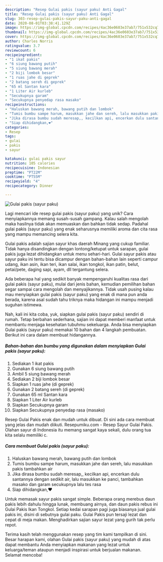 ```yaml
---
description: "Resep Gulai pakis (sayur paku) Anti Gagal"
title: "Resep Gulai pakis (sayur paku) Anti Gagal"
slug: 303-resep-gulai-pakis-sayur-paku-anti-gagal
date: 2020-08-01T03:38:41.129Z
image: https://img-global.cpcdn.com/recipes/4ac36e0603e37ab7/751x532cq70/gulai-pakis-sayur-paku-foto-resep-utama.jpg
thumbnail: https://img-global.cpcdn.com/recipes/4ac36e0603e37ab7/751x532cq70/gulai-pakis-sayur-paku-foto-resep-utama.jpg
cover: https://img-global.cpcdn.com/recipes/4ac36e0603e37ab7/751x532cq70/gulai-pakis-sayur-paku-foto-resep-utama.jpg
author: Charles Norris
ratingvalue: 3.7
reviewcount: 6
recipeingredient:
- "1 ikat pakis"
- "6 siung bawang putih"
- "5 siung bawang merah"
- "2 biji lombok besar"
- "1 ruas jahe di geprek"
- "2 batang sereh di geprek"
- "65 ml Santan kara"
- "1 Liter Air kurleb"
- "Secukupnya garam"
- "Secukupnya penyedap rasa masako"
recipeinstructions:
- "Haluskan bawang merah, bawang putih dan lombok"
- "Tumis bumbu sampe harum, masukkan jahe dan sereh, lalu masukkan pakis tambahkan air"
- "Jika dirasa bumbu sudah meresap,, kecilkan api, encerkan dulu santannya dengan sedikit air, lalu masukkan ke panci, tambahkan masako dan garam secukupnya lalu tes rasa"
- "Siap dihidangkan,❤️"
categories:
- Resep
tags:
- gulai
- pakis
- sayur

katakunci: gulai pakis sayur 
nutrition: 105 calories
recipecuisine: Indonesian
preptime: "PT22M"
cooktime: "PT55M"
recipeyield: "4"
recipecategory: Dinner

---
```



![Gulai pakis (sayur paku)](https://img-global.cpcdn.com/recipes/4ac36e0603e37ab7/751x532cq70/gulai-pakis-sayur-paku-foto-resep-utama.jpg)

Lagi mencari ide resep gulai pakis (sayur paku) yang unik? Cara menyiapkannya memang susah-susah gampang. Kalau salah mengolah maka hasilnya tidak akan memuaskan dan bahkan tidak sedap. Padahal gulai pakis (sayur paku) yang enak seharusnya memiliki aroma dan cita rasa yang mampu memancing selera kita.

Gulai pakis adalah sajian sayur khas daerah Minang yang cukup familiar. Tidak hanya disandingkan dengan lontong/ketupat untuk sarapan, gulai pakis juga lezat dihidangkan untuk menu sehari-hari. Gulai sayur pakis atau sayur paku ini tentu bisa dicampur dengan bahan-bahan lain seperti campur udang, ikan asin, ikan teri, ikan salai, ikan tongkol, ikan patin, belut, petai/pete, daging sapi, ayam, dll tergantung selera.

Ada beberapa hal yang sedikit banyak mempengaruhi kualitas rasa dari gulai pakis (sayur paku), mulai dari jenis bahan, kemudian pemilihan bahan segar sampai cara mengolah dan menyajikannya. Tidak usah pusing kalau mau menyiapkan gulai pakis (sayur paku) yang enak di mana pun anda berada, karena asal sudah tahu triknya maka hidangan ini mampu menjadi suguhan istimewa.


Nah, kali ini kita coba, yuk, siapkan gulai pakis (sayur paku) sendiri di rumah. Tetap berbahan sederhana, sajian ini dapat memberi manfaat untuk membantu menjaga kesehatan tubuhmu sekeluarga. Anda bisa menyiapkan Gulai pakis (sayur paku) memakai 10 bahan dan 4 langkah pembuatan. Berikut ini cara dalam membuat hidangannya.

<!--inarticleads1-->

##### Bahan-bahan dan bumbu yang digunakan dalam menyiapkan Gulai pakis (sayur paku):

1. Sediakan 1 ikat pakis
1. Gunakan 6 siung bawang putih
1. Ambil 5 siung bawang merah
1. Sediakan 2 biji lombok besar
1. Siapkan 1 ruas jahe (di geprek)
1. Gunakan 2 batang sereh (di geprek)
1. Gunakan 65 ml Santan kara
1. Siapkan 1 Liter Air kurleb
1. Siapkan Secukupnya garam
1. Siapkan Secukupnya penyedap rasa (masako)


Resep Gulai Pakis enak dan mudah untuk dibuat. Di sini ada cara membuat yang jelas dan mudah diikuti. Resepumiku.com - Resep Sayur Gulai Pakis. Olahan sayur di Indonesia itu memang sangat kaya sekali, dulu orang tua kita selalu memiliki c. 

<!--inarticleads2-->

##### Cara membuat Gulai pakis (sayur paku):

1. Haluskan bawang merah, bawang putih dan lombok
1. Tumis bumbu sampe harum, masukkan jahe dan sereh, lalu masukkan pakis tambahkan air
1. Jika dirasa bumbu sudah meresap,, kecilkan api, encerkan dulu santannya dengan sedikit air, lalu masukkan ke panci, tambahkan masako dan garam secukupnya lalu tes rasa
1. Siap dihidangkan,❤️


Untuk memasak sayur pakis sangat simple. Beberapa orang merebus daun pakis lebih dahulu hingga lunak, membuang airnya, dan daun pakis rebus ini Gulai Pakis Ikan Tongkol. Setiap kedai sarapan pagi juga biasanya jual gulai pakis ini, disini di sebutnya gulai paku. Gulai Pakis pun tersaji lezat dan cepat di meja makan. Menghadirkan sajian sayur lezat yang gurih tak perlu repot. 

Terima kasih telah menggunakan resep yang tim kami tampilkan di sini. Besar harapan kami, olahan Gulai pakis (sayur paku) yang mudah di atas dapat membantu Anda menyiapkan makanan yang lezat untuk keluarga/teman ataupun menjadi inspirasi untuk berjualan makanan. Selamat mencoba!
